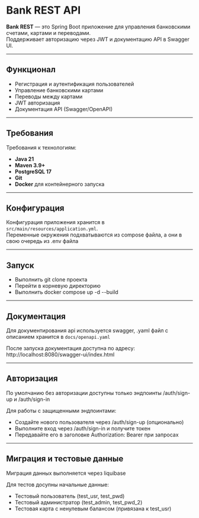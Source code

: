 # Bank REST API

**Bank REST** — это Spring Boot приложение для управления банковскими счетами, картами и переводами.  
Поддерживает авторизацию через JWT и документацию API в Swagger UI.

---

## Функционал

- Регистрация и аутентификация пользователей
- Управление банковскими картами
- Переводы между картами
- JWT авторизация
- Документация API (Swagger/OpenAPI)

---

## Требования

Требования к технологиям:
- **Java 21**
- **Maven 3.9+**
- **PostgreSQL 17**
- **Git**
- **Docker** для контейнерного запуска

---


## Конфигурация

Конфигурация приложения хранится в `src/main/resources/application.yml`.  
Переменные окружения подхватываются из compose файла, а они в свою очередь из .env файла

---

## Запуск

- Выполнить git clone проекта
- Перейти в корневую директорию
- Выполнить docker compose up -d --build

---

## Документация

Для документирования api используется swagger, .yaml файл с описанием хранится в `docs/openapi.yaml`

После запуска документация доступна по адресу: http://localhost:8080/swagger-ui/index.html

---

## Авторизация 

По умолчанию без авторизации доступны только эндпоинты /auth/sign-up и /auth/sign-in

Для работы с защищенными эндпоинтами:
- Создайте нового пользователя через /auth/sign-up (опционально)
- Выполните вход через /auth/sign-in и получите токен
- Передавайте его в заголовке Authorization: Bearer <token> при запросах

---

## Миграция и тестовые данные 

Миграция данных выполняется через liquibase

Для тестов досупны начальные данные:
- Тестовый пользователь (test_usr, test_pwd)
- Тестовый администратор (test_admin, test_pwd_2)
- Тестовая карта с ненулевым балансом (привязана к test_usr)